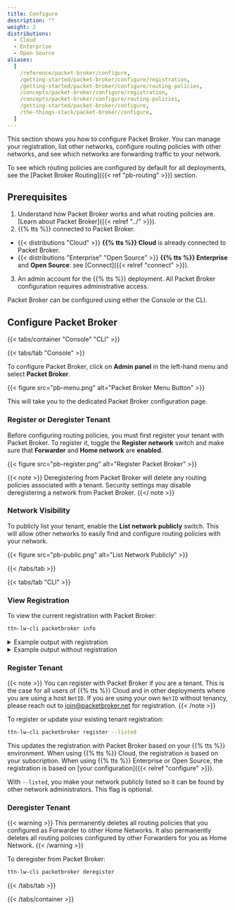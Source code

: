 ```yaml
---
title: Configure
description: ""
weight: 2
distributions:
  - Cloud
  - Enterprise
  - Open Source
aliases:
  [
    /reference/packet-broker/configure,
    /getting-started/packet-broker/configure/registration,
    /getting-started/packet-broker/configure/routing-policies,
    /concepts/packet-broker/configure/registration,
    /concepts/packet-broker/configure/routing-policies,
    /getting-started/packet-broker/configure,
    /the-things-stack/packet-broker/configure,
  ]
---
```


This section shows you how to configure Packet Broker. You can manage your registration, list other networks, configure routing policies with other networks, and see which networks are forwarding traffic to your network.

<!-- more -->

To see which routing policies are configured by default for all deployments, see the [Packet Broker Routing]({{< ref "pb-routing" >}}) section.

## Prerequisites

1. Understand how Packet Broker works and what routing policies are. [Learn about Packet Broker]({{< relref "../" >}}).
2. {{% tts %}} connected to Packet Broker.

- {{< distributions "Cloud" >}} **{{% tts %}} Cloud** is already connected to Packet Broker.
- {{< distributions "Enterprise" "Open Source" >}} **{{% tts %}} Enterprise** and **Open Source**: see [Connect]({{< relref "connect" >}}).

3. An admin account for the {{% tts %}} deployment. All Packet Broker configuration requires administrative access.

Packet Broker can be configured using either the Console or the CLI.

## Configure Packet Broker

{{< tabs/container "Console" "CLI" >}}

{{< tabs/tab "Console" >}}

To configure Packet Broker, click on **Admin panel** in the left-hand menu and select **Packet Broker**.

{{< figure src="pb-menu.png" alt="Packet Broker Menu Button" >}}

This will take you to the dedicated Packet Broker configuration page.

### Register or Deregister Tenant

Before configuring routing policies, you must first register your tenant with Packet Broker. To register it, toggle the **Register network** switch and make sure that **Forwarder** and **Home network** are **enabled**.

{{< figure src="pb-register.png" alt="Register Packet Broker" >}}

{{< note >}}
Deregistering from Packet Broker will delete any routing policies associated with a tenant. Security settings may disable deregistering a network from Packet Broker.
{{</ note >}}

### Network Visibility

To publicly list your tenant, enable the **List network publicly** switch. This will allow other networks to easily find and configure routing policies with your network.

{{< figure src="pb-public.png" alt="List Network Publicly" >}}

{{< /tabs/tab >}}

{{< tabs/tab "CLI" >}}

### View Registration

To view the current registration with Packet Broker:

```bash
ttn-lw-cli packetbroker info
```

<details><summary>Example output with registration</summary>

```json
{
  "registration": {
    "id": {
      "net_id": 19,
      "tenant_id": "my-company"
    },
    "name": "My Company",
    "dev_addr_blocks": [
      {
        "dev_addr_prefix": {
          "dev_addr": "27ABCD00",
          "length": 24
        }
      }
    ],
    "contact_info": [
      {
        "contact_method": "CONTACT_METHOD_EMAIL",
        "value": "admin@example.com"
      },
      {
        "contact_type": "CONTACT_TYPE_TECHNICAL",
        "contact_method": "CONTACT_METHOD_EMAIL",
        "value": "tech@example.com"
      }
    ]
  },
  "forwarder_enabled": true,
  "home_network_enabled": true
}
```

</details>

<details><summary>Example output without registration</summary>

```json
{
  "forwarder_enabled": true,
  "home_network_enabled": true
}
```

</details>

### Register Tenant

{{< note >}}
You can register with Packet Broker if you are a tenant. This is the case for all users of {{% tts %}} Cloud and in other deployments where you are using a host `NetID`. If you are using your own `NetID` without tenancy, please reach out to [join@packetbroker.net](mailto:join@packetbroker.net) for registration.
{{< /note >}}

To register or update your existing tenant registration:

```bash
ttn-lw-cli packetbroker register --listed
```

This updates the registration with Packet Broker based on your {{% tts %}} environment. When using {{% tts %}} Cloud, the registration is based on your subscription. When using {{% tts %}} Enterprise or Open Source, the registration is based on [your configuration]({{< relref "configure" >}}).

With `--listed`, you make your network publicly listed so it can be found by other network administrators. This flag is optional.

### Deregister Tenant

{{< warning >}}
This permanently deletes all routing policies that you configured as Forwarder to other Home Networks. It also permanently deletes all routing policies configured by other Forwarders for you as Home Network.
{{< /warning >}}

To deregister from Packet Broker:

```bash
ttn-lw-cli packetbroker deregister
```

{{< /tabs/tab >}}

{{< /tabs/container >}}
